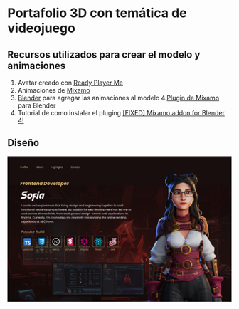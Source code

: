 # Portafolio 3D con temática de videojuego

## Recursos utilizados para crear el modelo y animaciones

1. Avatar creado con [Ready Player Me](https://readyplayer.me/)
2. Animaciones de [Mixamo](https://www.mixamo.com/#/)
3. [Blender](https://www.blender.org/) para agregar las animaciones al modelo 4.[Plugin de Mixamo](https://gitlab.com/x190/mixamo_blender4) para Blender
4. Tutorial de como instalar el pluging [[FIXED] Mixamo addon for Blender 4!](https://www.youtube.com/watch?v=UNDXffLwtq4)

## Diseño

![Diseño de Figma](public/Portfolio-Design.png)
